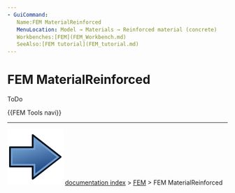 ```yaml
---
- GuiCommand:
   Name:FEM MaterialReinforced
   MenuLocation: Model → Materials → Reinforced material (concrete)
   Workbenches:[FEM](FEM_Workbench.md)
   SeeAlso:[FEM tutorial](FEM_tutorial.md)
---
```


# FEM MaterialReinforced

ToDo




 {{FEM Tools navi}}



---
![](images/Button_right.svg) [documentation index](../README.md) > [FEM](Category_FEM.md) > FEM MaterialReinforced
